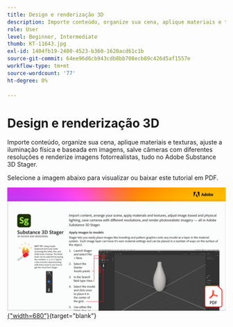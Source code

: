 ```yaml
---
title: Design e renderização 3D
description: Importe conteúdo, organize sua cena, aplique materiais e texturas, ajuste a iluminação baseada em imagem e física, salve câmeras com diferentes resoluções e renderize imagens fotorrealistas
role: User
level: Beginner, Intermediate
thumb: KT-11643.jpg
exl-id: 1404fb19-2400-4523-b360-1620acd61c1b
source-git-commit: 64ee96d6cb943cdb8bb708ecb89c426d5af1557e
workflow-type: tm+mt
source-wordcount: '77'
ht-degree: 0%

---
```


# Design e renderização 3D

Importe conteúdo, organize sua cena, aplique materiais e texturas, ajuste a iluminação física e baseada em imagens, salve câmeras com diferentes resoluções e renderize imagens fotorrealistas, tudo no Adobe Substance 3D Stager.

Selecione a imagem abaixo para visualizar ou baixar este tutorial em PDF.

[![Imagem da primeira página do tutorial](assets/Substance3DStager.png){&quot;width=680&quot;}](assets/Adobe-Substance-Stager.pdf){target="blank"}
